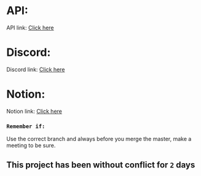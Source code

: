 # API: 


API link: [Click here](https://gitlab.com/ka-br-jul-2020/kenziehub-api)

# Discord:

Discord link: [Click here](https://discord.com/invite/HkDBzmu2)

# Notion:

Notion link: [Click here](https://www.notion.so/Dashboard-c79c28470a3a49e188ebc80ff37c1a6f)

### `Remember if:`

Use the correct branch and always before you merge the master,
make a meeting to be sure.


## This project has been without conflict for `2` days
